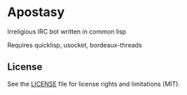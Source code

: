 # Apostasy

Irreligious IRC bot written in common lisp

Requires quicklisp, usocket, bordeaux-threads

## License

See the [LICENSE](LICENSE.md) file for license rights and limitations (MIT).


